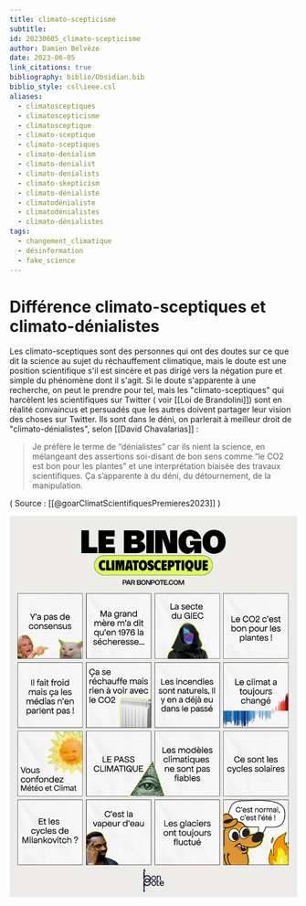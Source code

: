 ```yaml
---
title: climato-scepticisme
subtitle: 
id: 20230605_climato-scepticisme
author: Damien Belvèze
date: 2023-06-05
link_citations: true
bibliography: biblio/Obsidian.bib
biblio_style: csl\ieee.csl
aliases:
  - climatosceptiques
  - climatoscepticisme
  - climatosceptique
  - climato-sceptique
  - climato-sceptiques
  - climato-denialism
  - climato-denialist
  - climato-denialists
  - climato-skepticism
  - climato-dénialiste
  - climatodénialiste
  - climatodénialistes
  - climato-dénialistes
tags:
  - changement_climatique
  - désinformation
  - fake_science
---
```

# Différence climato-sceptiques et climato-dénialistes

Les climato-sceptiques sont des personnes qui ont des doutes sur ce que dit la science au sujet du réchauffement climatique, mais le doute est une position scientifique s'il est sincère et pas dirigé vers la négation pure et simple du phénomène dont il s'agit. 
Si le doute s'apparente à une recherche, on peut le prendre pour tel, mais les "climato-sceptiques" qui harcèlent les scientifiques sur Twitter ( voir [[Loi de Brandolini]]) sont en réalité convaincus et persuadés que les autres doivent partager leur vision des choses sur Twitter. Ils sont dans le déni, on parlerait à meilleur droit de "climato-dénialistes", selon [[David Chavalarias]] : 

> Je préfère le terme de “dénialistes” car ils nient la science, en mélangeant des assertions soi-disant de bon sens comme “le CO2 est bon pour les plantes” et une interprétation biaisée des travaux scientifiques. Ça s’apparente à du déni, du détournement, de la manipulation.

( Source : [[@goarClimatScientifiquesPremieres2023]] ) 


![](images/climatoscepticisme.jpg)





